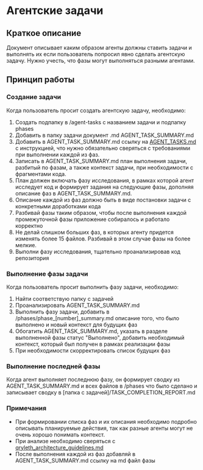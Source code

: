 # Агентские задачи
## Краткое описание
Документ описывает каким образом агенты должны ставить задачи и выполнять их если пользователь попросил явно сделать агентскую задачу.
Нужно учесть, что фазы могут выполняться разными агентами.

## Принцип работы
### Создание задачи
Когда пользователь просит создать агентскую задачу, необходимо:

1) Создать подпапку в /agent-tasks с названием задачи и подпапку phases
2) Добавить в папку задачи документ .md AGENT_TASK_SUMMARY.md
3) Добавить в AGENT_TASK_SUMMARY.md ссылку на [AGENT_TASKS.md](AGENT_TASKS.md) с инструкцией, что нужно обязательно сверяться с требованиями при выполнении каждой из фаз.
4) Записать в AGENT_TASK_SUMMARY.md план выполнения задачи, разбитый по фазам, а также контекст задачи, при необходимости с фрагментами кода. 
5) План должен включать фазу исследования, в рамках которой агент исследует код и формирует задания на следующие фазы, дополняя описание фаз в AGENT_TASK_SUMMARY.md. 
6) Описание каждой из фаз должно быть в виде постановки задачи с конкретными доработками кода
7) Разбивай фазы таким образом, чтобы после выполнения каждой промежуточной фазы приложение собиралось и работало корректно
8) Не делай слишком больших фаз, в которых агенту придется изменять более 15 файлов. Разбивай в этом случае фазы на более мелкие.
9) Выполни фазу исследования, тщательно проанализировав код репозитория


### Выполнение фазы задачи
Когда пользователь просит выполнить фазу задачи, необходимо:

1) Найти соответствую папку с задачей
2) Проанализировать AGENT_TASK_SUMMARY.md
3) Выполнить фазу задачи, добавить в /phases/phase_[number]_summary.md описание того, что было выполнено и новый контекст для будущих фаз
4) Обогатить AGENT_TASK_SUMMARY.md, указать в разделе выполненной фазы статус "Выполнено", добавить необходимый контекст, который был получен в рамках реализации фазы
5) При необходимости скорректировать список будущих фаз

### Выполнение последней фазы
Когда агент выполняет последнюю фазу, он формирует сводку из AGENT_TASK_SUMMARY.md и всех файлов в /phases что было сделано и записывает сводку в [папка с задачей]/TASK_COMPLETION_REPORT.md



### Примечания
- При формировании списка фаз и их описания необходимо подробно описывать планируемые действия, так как разные агенты могут не очень хорошо понимать контекст.
- При анализе необходимо сверяться с [qryleth_architecture_guidelines.md](qryleth_architecture_guidelines.md)
- После выполнения каждой из фаз добавляй в AGENT_TASK_SUMMARY.md ссылку на md файл фазы
